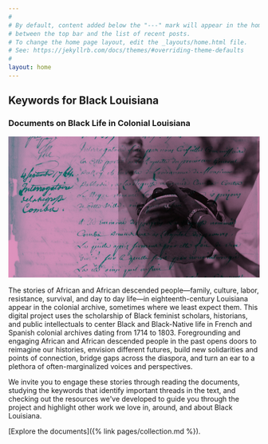 ```yaml
---
#
# By default, content added below the "---" mark will appear in the home page
# between the top bar and the list of recent posts.
# To change the home page layout, edit the _layouts/home.html file.
# See: https://jekyllrb.com/docs/themes/#overriding-theme-defaults
#
layout: home
---
```


## Keywords for Black Louisiana
### Documents on Black Life in Colonial Louisiana

![Image: Excerpt from the manuscript version of the "Mama Comba" trial stylized with a light pink background and green writing)](assets/figures/intropink.png)

The stories of African and African descended people—family, culture, labor, resistance, survival, and day to day life—in eighteenth-century Louisiana appear in the colonial archive, sometimes where we least expect them. This digital project uses the scholarship of Black feminist scholars, historians, and public intellectuals to center Black and Black-Native life in French and Spanish colonial archives dating from 1714 to 1803. Foregrounding and engaging African and African descended people in the past opens doors to reimagine our histories, envision different futures, build new solidarities and points of connection, bridge gaps across the diaspora, and turn an ear to a plethora of often-marginalized voices and perspectives.

We invite you to engage these stories through reading the documents, studying the keywords that identify important threads in the text, and checking out the resources we've developed to guide you through the project and highlight other work we love in, around, and about Black Louisiana.  

[Explore the documents]({% link pages/collection.md %}).